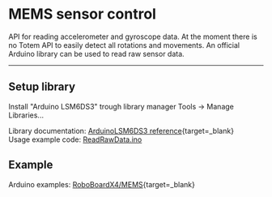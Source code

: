 # MEMS sensor control

API for reading accelerometer and gyroscope data. At the moment there is no Totem API to easily detect all rotations and movements. An official Arduino library can be used to read raw sensor data.  

***

## Setup library

Install "Arduino LSM6DS3" trough library manager Tools → Manage Libraries...

Library documentation: [ArduinoLSM6DS3 reference](https://www.arduino.cc/en/Reference/ArduinoLSM6DS3){target=_blank}  
Usage example code: [ReadRawData.ino](https://github.com/totemmaker/TotemArduinoBoards/blob/master/libraries/TotemX4/examples/MEMS/ReadRawData/ReadRawData.ino)  

## Example

Arduino examples: [RoboBoardX4/MEMS](https://github.com/totemmaker/TotemArduinoBoards/tree/master/libraries/TotemX4/examples/MEMS){target=_blank}